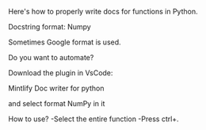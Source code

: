 Here's how to properly write docs for functions in Python.

Docstring format:
Numpy

Sometimes Google format is used.

Do you want to automate?

Download the plugin in VsCode:

Mintlify Doc writer for python

and select format NumPy in it

How to use?
-Select the entire function
-Press ctrl+.
